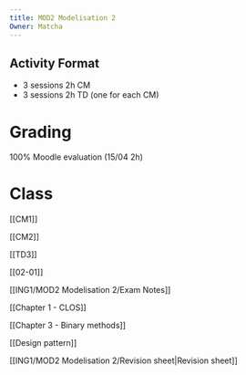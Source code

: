 ```yaml
---
title: MOD2 Modelisation 2
Owner: Matcha
---
```

## Activity Format
- 3 sessions 2h CM
- 3 sessions 2h TD (one for each CM)
  
# Grading
100% Moodle evaluation (15/04 2h)
  
# Class
[[CM1]]

[[CM2]]

[[TD3]]

  
[[02-01]]

[[ING1/MOD2 Modelisation 2/Exam Notes]]

[[Chapter 1 - CLOS]]

[[Chapter 3 - Binary methods]]

[[Design pattern]]

  
[[ING1/MOD2 Modelisation 2/Revision sheet|Revision sheet]]

